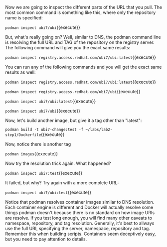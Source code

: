 Now we are going to inspect the different parts of the URL that you pull. The most common command is something like this, where only the repository name is specified:

`podman inspect ubi7/ubi`{{execute}}

But, what's really going on? Well, similar to DNS, the podman command line is resolving the full URL and TAG of the repository on the registry server. The following command will give you the exact same results:

`podman inspect registry.access.redhat.com/ubi7/ubi:latest`{{execute}}

You can run any of the following commands and you will get the exact same results as well:

`podman inspect registry.access.redhat.com/ubi7/ubi:latest`{{execute}}

`podman inspect registry.access.redhat.com/ubi7/ubi`{{execute}}

`podman inspect ubi7/ubi:latest`{{execute}}

`podman inspect ubi7/ubi`{{execute}}

Now, let's build another image, but give it a tag other than "latest":

`podman build -t ubi7-change:test -f ~/labs/lab2-step1/Dockerfile`{{execute}}

Now, notice there is another tag

`podman images`{{execute}}

Now try the resolution trick again. What happened?

``podman inspect ubi7:test``{{execute}}

It failed, but why? Try again with a more complete URL:

`podman inspect ubi7/ubi:test`{{execute}}

Notice that podman resolves container images similar to DNS resolution. Each container engine is different and Docker will actually resolve some things podman doesn't because there is no standard on how image URIs are resolve. If you test long enough, you will find many other caveats to namespace, repository, and tag resolution. Generally, it's best to allways use the full URI, specifying the server, namespace, repository and tag. Remember this when building scripts. Containers seem deceptively easy, but you need to pay attention to details.

